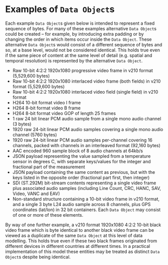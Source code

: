 # Examples of `Data Object`s

Each example `Data Object`s given below is intended to represent a fixed sequence of bytes. For many of these examples alternative `Data Object`s could be created &ndash; for example, by introducing extra padding or by changing the order in which items occur inside the `Data Object`. These alternative `Data Object`s would consist of a different sequence of bytes and so, at a base level, would not be considered identical. This holds true even if the same piece of content at the same level of detail (e.g. spatial and temporal resolution) is represented by the alternative `Data Object`.

* Raw 10-bit 4:2:2 1920x1080 progressive video frame in v210 format (5,529,600 bytes)
* Raw 10-bit 4:2:2 1920x1080 interlaced video frame (both fields) in v210 format (5,529,600 bytes)
* Raw 10-bit 4:2:2 1920x1080 interlaced video field (single field) in v210 format
* H264 10-bit format video I frame
* H264 8-bit format video B frame
* H264 8-bit format video GOP of length 25 frames
* 1 raw 24 bit linear PCM audio sample from a single mono audio channel (3 bytes)
* 1920 raw 24-bit linear PCM audio samples covering a single mono audio channel (5760 bytes)
* 1920 raw 24-bit linear PCM audio samples per-channel covering 16 channels, packed with channels in an interleaved format (92,160 bytes)
* AAC encoded 960 sample block of 8 audio channels at 64kb/s
* JSON payload representing the value sampled from a temperature sensor in degrees C, with separate keys/values for the integer and fractional part of the measurement
* JSON payload containing the same content as previous, but with the keys listed in the opposite order (fractional part first, then integer)
* SDI (ST.292M) bit-stream contents representing a single video frame plus associated audio samples (including Line Count, CRC, HANC, SAV, Video, VANC and EAV)
* Non-standard structure containing a 10-bit video frame in v210 format, and a single 3 byte L24 audio sample across 8 channels, plus GPS coordinates (lat/lon) in 32 bit containers. Each `Data Object` may consist of one or more of these elements.

By way of one further example, a v210 format 1920x1080 4:2:2 10-bit black video frame which is byte identical to another black video frame can be viewed as a duplicate of the same `Data Object` at this level of data modelling. This holds true even if these two black frames originated from different devices in different countries at different times. In a practical implementation of this model these entities may be treated as distinct `Data Object`s despite being identical.

